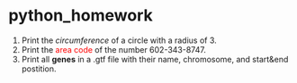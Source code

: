 # python_homework
1. Print the *circumference* of a circle with a radius of 3.
2. Print the <span style="color:red">area code</span> of the number 602-343-8747.
3. Print all **genes** in a .gtf file with their name, chromosome, and start&end postition.
